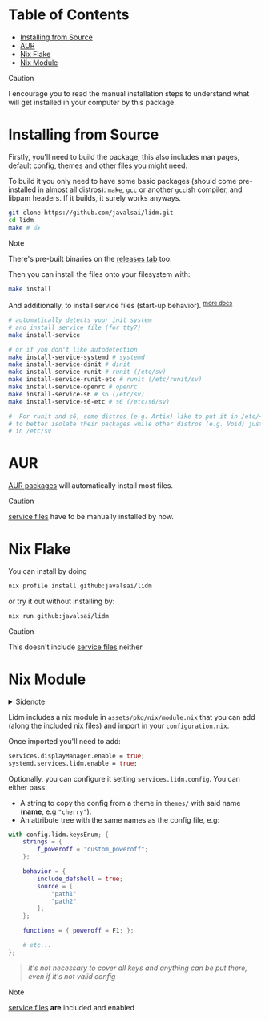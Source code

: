 # Table of Contents

- [Installing from Source](#installing-from-source)
- [AUR](#aur)
- [Nix Flake](#nix-flake)
- [Nix Module](#nix-module)

> [!CAUTION]
> I encourage you to read the manual installation steps to understand what will get installed in your computer by this package.

# Installing from Source

Firstly, you'll need to build the package, this also includes man pages, default config, themes and other files you might need.

To build it you only need to have some basic packages (should come pre-installed in almost all distros): `make`, `gcc` or another `gcc`ish compiler, and libpam headers. If it builds, it surely works anyways.

```sh
git clone https://github.com/javalsai/lidm.git
cd lidm
make # 👍
```

> [!NOTE]
> There's pre-built binaries on the [releases tab](https://github.com/javalsai/lidm/releases) too.

Then you can install the files onto your filesystem with:

```sh
make install
```

And additionally, to install service files (start-up behavior). <sup>[more docs](../assets/services/README.md)</sup>

```sh
# automatically detects your init system
# and install service file (for tty7)
make install-service

# or if you don't like autodetection
make install-service-systemd # systemd
make install-service-dinit # dinit
make install-service-runit # runit (/etc/sv)
make install-service-runit-etc # runit (/etc/runit/sv)
make install-service-openrc # openrc
make install-service-s6 # s6 (/etc/sv)
make install-service-s6-etc # s6 (/etc/s6/sv)

#  For runit and s6, some distros (e.g. Artix) like to put it in /etc/<init>/sv
# to better isolate their packages while other distros (e.g. Void) just put it
# in /etc/sv
```

# AUR

[AUR packages](https://aur.archlinux.org/packages?K=lidm&SeB=n) will automatically install most files.

> [!CAUTION]
> [service files](../assets/pkg/aur#services) have to be manually installed by now.

# Nix Flake

You can install by doing

```sh
nix profile install github:javalsai/lidm
```

or try it out without installing by:

```sh
nix run github:javalsai/lidm
```

> [!CAUTION]
> This doesn't include [service files](../assets/pkg/aur#services) neither

# Nix Module

<details>
<summary>Sidenote</summary>

The nix module lacks on several aspects, if you know much about nix and know
how to improve this package, feel free to open an issue or a PR to help. The
nix package maintainer position is open too.

</details>

Lidm includes a nix module in `assets/pkg/nix/module.nix` that you can add
(along the included nix files) and import in your `configuration.nix`.

Once imported you'll need to add:

```nix
services.displayManager.enable = true;
systemd.services.lidm.enable = true;
```

Optionally, you can configure it setting `services.lidm.config`. You can either
pass:

- A string to copy the config from a theme in `themes/` with said name
  (**name**, e.g `"cherry"`).
- An attribute tree with the same names as the config file, e.g:

```nix
with config.lidm.keysEnum; {
    strings = {
        f_poweroff = "custom_poweroff";
    };

    behavior = {
        include_defshell = true;
        source = [
            "path1"
            "path2"
        ];
    };

    functions = { poweroff = F1; };

    # etc...
};
```

> _it's not necessary to cover all keys and anything can be put there, even if it's not valid config_

> [!NOTE]
> [service files](../assets/pkg/aur#services) **are** included and enabled
